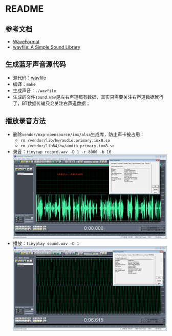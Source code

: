 # README

## 参考文档

* [WaveFormat](http://soundfile.sapp.org/doc/WaveFormat/)
* [wavfile: A Simple Sound Library](https://www3.nd.edu/~dthain/courses/cse20211/fall2013/wavfile/)

## 生成蓝牙声音源代码

* 源代码：[wavfile](wavfile/)
* 编译：`make`
* 生成声音：`./wavfile`
* 生成的文件`sound.wav`是左右声道都有数据，其实只需要关注右声道数据就行了，BT数据传输只会关注右声道数据；

## 播放录音方法

* 删除`vendor/nxp-opensource/imx/alsa`生成库，防止声卡被占用：
  * `rm /vendor/lib/hw/audio.primary.imx8.so`
  * `rm /vendor/lib64/hw/audio.primary.imx8.so`
* 录音：`tinycap record.wav -D 1 -r 8000 -b 16`  
  ![images/BT_record_wav_file_format.png](images/BT_record_wav_file_format.png)
* 播放：`tinyplay sound.wav -D 1`  
  ![images/BT_playback_wav_file_format.png](images/BT_playback_wav_file_format.png)
